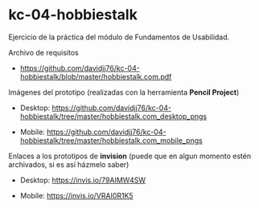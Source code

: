 # kc-04-hobbiestalk

Ejercicio de la práctica del módulo de Fundamentos de Usabilidad.

Archivo de requisitos

- https://github.com/davidjj76/kc-04-hobbiestalk/blob/master/hobbiestalk.com.pdf

Imágenes del prototipo (realizadas con la herramienta **Pencil Project**)

- Desktop: https://github.com/davidjj76/kc-04-hobbiestalk/tree/master/hobbiestalk.com_desktop_pngs

- Mobile: https://github.com/davidjj76/kc-04-hobbiestalk/tree/master/hobbiestalk.com_mobile_pngs

Enlaces a los prototipos de **invision** (puede que en algun momento estén archivados, si es así házmelo saber)

- Desktop: https://invis.io/79AIMW4SW

- Mobile: https://invis.io/VRAI0R1K5
